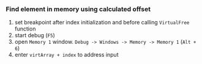 ### Find element in memory using calculated offset 
1. set breakpoint after index initialization and before calling `VirtualFree` function
2. start debug (`F5`)
3. open `Memory 1` window. `Debug -> Windows -> Memory -> Memory 1` (`Alt + 6`)
4. enter `virtArray + index` to address input
